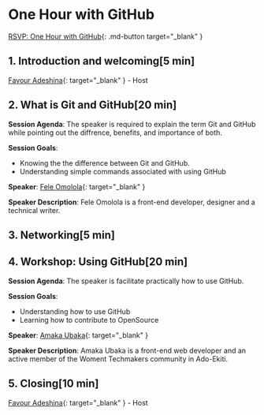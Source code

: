 # One Hour with GitHub
[RSVP: One Hour with GitHub](https://dsc.community.dev/events/details/developer-student-clubs-ekiti-state-university-presents-one-hour-with-github){: .md-button target="_blank" }

## 1. Introduction and welcoming[5 min]
[Favour Adeshina](https://twitter.com/favour_adeshina){: target="_blank" } - Host

## 2. What is Git and GitHub[20 min]
**Session Agenda**: The speaker is required to explain the term Git and GitHub while pointing out the diffrence, benefits, and importance of both. 

**Session Goals**:

- Knowing the the difference between Git and GitHub.
- Understanding simple commands associated with using GitHub

**Speaker**: [Fele Omolola](https://twitter.com/fele_omolola){: target="_blank" }

**Speaker Description**: Fele Omolola is a front-end developer, designer and a technical writer.

## 3. Networking[5 min]

## 4. Workshop: Using GitHub[20 min]
**Session Agenda**: The speaker is facilitate practically how to use GitHub.

**Session Goals**:

- Understanding how to use GitHub
- Learning how to contribute to OpenSource

**Speaker**: [Amaka Ubaka](https://twitter.com/amakarivas){: target="_blank" }

**Speaker Description**: Amaka Ubaka is a front-end web developer and an active member of the Woment Techmakers community in Ado-Ekiti.

## 5. Closing[10 min]
[Favour Adeshina](https://twitter.com/favour_adeshina){: target="_blank" } - Host